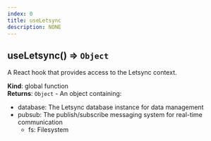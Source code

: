 ```yaml
---
index: 0
title: useLetsync
description: NONE
---
```

<a name="useLetsync"></a>

## useLetsync() ⇒ <code>Object</code>
A React hook that provides access to the Letsync context.

**Kind**: global function  
**Returns**: <code>Object</code> - An object containing:
  - database: The Letsync database instance for data management
  - pubsub: The publish/subscribe messaging system for real-time communication
	 - fs: Filesystem  
